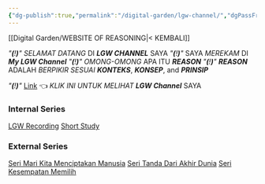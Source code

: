 ```yaml
---
{"dg-publish":true,"permalink":"/digital-garden/lgw-channel/","dgPassFrontmatter":true}
---
```



[[Digital Garden/WEBSITE OF REASONING\|< KEMBALI]]

*"**(**!**)**"*    *SELAMAT DATANG* DI ***LGW CHANNEL*** SAYA
*"**(**!**)**"*    SAYA *MEREKAM* DI ***My LGW Channel***
*"**(**!**)**"*    *OMONG-OMONG* APA ITU ***REASON*** 
*"**(**!**)**"*    ***REASON*** ADALAH *BERPIKIR SESUAI* ***KONTEKS***, ***KONSEP***, and ***PRINSIP***

*"**(**!**)**"*    [Link](https://www.youtube.com/channel/UCfAALBkVIP7zhEedXTYATMQ) 👈 *KLIK INI UNTUK MELIHAT* ***LGW Channel*** SAYA

### Internal Series
[LGW Recording](https://www.youtube.com/playlist?list=PLjlA8B-nmqXjBQ8ctx8F74pt1sZc7oyhr)
[Short Study](https://www.youtube.com/playlist?list=PLjlA8B-nmqXgzrjGoIf_-UmAA32dRG-XH)

### External Series
[Seri Mari Kita Menciptakan Manusia](https://www.youtube.com/playlist?list=PLjlA8B-nmqXhYFV80X_-RKm0AnP9JVGHk)
[Seri Tanda Dari Akhir Dunia](https://www.youtube.com/playlist?list=PLjlA8B-nmqXi1IcsCfX6xyahhCR34z2dL)
[Seri Kesempatan Memilih](https://www.youtube.com/watch?v=aZIGEEDjTFU&list=PLjlA8B-nmqXiJGdAp6w5BG_7BtpoN3pHY)

